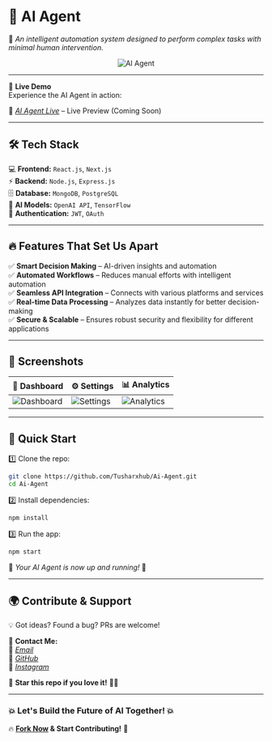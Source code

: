 # **🤖 AI Agent**  
🚀 *An intelligent automation system designed to perform complex tasks with minimal human intervention.*  

<p align="center">
  <img src="https://source.unsplash.com/featured/?artificialintelligence,robot" alt="AI Agent">
</p>

---

🚀 **Live Demo**  
Experience the AI Agent in action:  

🔗 *[AI Agent Live](#)* – Live Preview (Coming Soon)  

---

## **🛠️ Tech Stack**  

💻 **Frontend:** `React.js`, `Next.js`  
⚡ **Backend:** `Node.js`, `Express.js`  
🗄️ **Database:** `MongoDB`, `PostgreSQL`  
🤖 **AI Models:** `OpenAI API`, `TensorFlow`  
🔐 **Authentication:** `JWT`, `OAuth`  

---

## **🔥 Features That Set Us Apart**  

✅ **Smart Decision Making** – AI-driven insights and automation  
✅ **Automated Workflows** – Reduces manual efforts with intelligent automation  
✅ **Seamless API Integration** – Connects with various platforms and services  
✅ **Real-time Data Processing** – Analyzes data instantly for better decision-making  
✅ **Secure & Scalable** – Ensures robust security and flexibility for different applications  

---

## **📸 Screenshots**  

| 🤖 Dashboard | ⚙️ Settings | 📊 Analytics |
|------|------|------|
| ![Dashboard](#) | ![Settings](#) | ![Analytics](#) |

---

## **🚀 Quick Start**  

1️⃣ Clone the repo:  
```sh
git clone https://github.com/Tusharxhub/Ai-Agent.git
cd Ai-Agent
```
  
2️⃣ Install dependencies:  
```sh
npm install
```

3️⃣ Run the app:  
```sh
npm start
```

🚀 *Your AI Agent is now up and running!* 🎉  

---

## **🌍 Contribute & Support**  

💡 Got ideas? Found a bug? PRs are welcome!  

📩 **Contact Me:**  
📧 [*Email*](mailto:t.k.d.dey2033929837@gmail.com)  
🔗 [*GitHub*](https://github.com/Tusharxhub)  
📸 [*Instagram*](https://www.instagram.com/tushardevx01/)  

🌟 **Star this repo if you love it!** 🚀💖  

---

### **💥 Let's Build the Future of AI Together! 💥**  

🔥 **[Fork Now](https://github.com/Tusharxhub/Ai-Agent/fork) & Start Contributing!** 🚀
